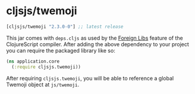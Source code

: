 # cljsjs/twemoji

[](dependency)
```clojure
[cljsjs/twemoji "2.3.0-0"] ;; latest release
```
[](/dependency)

This jar comes with `deps.cljs` as used by the [Foreign Libs][flibs] feature
of the ClojureScript compiler. After adding the above dependency to your project
you can require the packaged library like so:

```clojure
(ns application.core
  (:require cljsjs.twemoji))
```

After requiring `cljsjs.twemoji`, you will be able to reference a global Twemoji object at `js/twemoji`.

[flibs]: https://github.com/clojure/clojurescript/wiki/Packaging-Foreign-Dependencies
